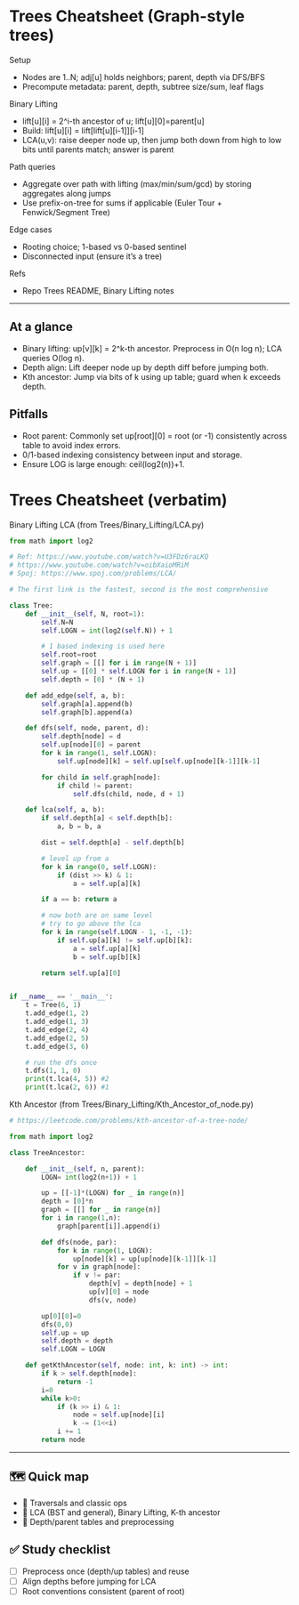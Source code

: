# Trees Cheatsheet (Graph-style trees)

Setup
- Nodes are 1..N; adj[u] holds neighbors; parent, depth via DFS/BFS
- Precompute metadata: parent, depth, subtree size/sum, leaf flags

Binary Lifting
- lift[u][i] = 2^i-th ancestor of u; lift[u][0]=parent[u]
- Build: lift[u][i] = lift[lift[u][i-1]][i-1]
- LCA(u,v): raise deeper node up, then jump both down from high to low bits until parents match; answer is parent

Path queries
- Aggregate over path with lifting (max/min/sum/gcd) by storing aggregates along jumps
- Use prefix-on-tree for sums if applicable (Euler Tour + Fenwick/Segment Tree)

Edge cases
- Rooting choice; 1-based vs 0-based sentinel
- Disconnected input (ensure it’s a tree)

Refs
- Repo Trees README, Binary Lifting notes

---

## At a glance
- Binary lifting: up[v][k] = 2^k-th ancestor. Preprocess in O(n log n); LCA queries O(log n).
- Depth align: Lift deeper node up by depth diff before jumping both.
- Kth ancestor: Jump via bits of k using up table; guard when k exceeds depth.

## Pitfalls
- Root parent: Commonly set up[root][0] = root (or -1) consistently across table to avoid index errors.
- 0/1-based indexing consistency between input and storage.
- Ensure LOG is large enough: ceil(log2(n))+1.

# Trees Cheatsheet (verbatim)

Binary Lifting LCA (from Trees/Binary_Lifting/LCA.py)
```python
from math import log2

# Ref: https://www.youtube.com/watch?v=U3FDz6raLKQ
# https://www.youtube.com/watch?v=oibXaioMRiM
# Spoj: https://www.spoj.com/problems/LCA/

# The first link is the fastest, second is the most comprehensive

class Tree:
    def __init__(self, N, root=1):
        self.N=N
        self.LOGN = int(log2(self.N)) + 1

        # 1 based indexing is used here
        self.root=root
        self.graph = [[] for i in range(N + 1)]
        self.up = [[0] * self.LOGN for i in range(N + 1)]
        self.depth = [0] * (N + 1)

    def add_edge(self, a, b):
        self.graph[a].append(b)
        self.graph[b].append(a)

    def dfs(self, node, parent, d):
        self.depth[node] = d
        self.up[node][0] = parent
        for k in range(1, self.LOGN):
            self.up[node][k] = self.up[self.up[node][k-1]][k-1]

        for child in self.graph[node]:
            if child != parent:
                self.dfs(child, node, d + 1)

    def lca(self, a, b):
        if self.depth[a] < self.depth[b]:
            a, b = b, a

        dist = self.depth[a] - self.depth[b]

        # level up from a
        for k in range(0, self.LOGN):
            if (dist >> k) & 1:
                a = self.up[a][k]

        if a == b: return a

        # now both are on same level
        # try to go above the lca
        for k in range(self.LOGN - 1, -1, -1):
            if self.up[a][k] != self.up[b][k]:
                a = self.up[a][k]
                b = self.up[b][k]

        return self.up[a][0]


if __name__ == '__main__':
    t = Tree(6, 1)
    t.add_edge(1, 2)
    t.add_edge(1, 3)
    t.add_edge(2, 4)
    t.add_edge(2, 5)
    t.add_edge(3, 6)

    # run the dfs once
    t.dfs(1, 1, 0)
    print(t.lca(4, 5)) #2
    print(t.lca(2, 6)) #1
```

Kth Ancestor (from Trees/Binary_Lifting/Kth_Ancestor_of_node.py)
```python
# https://leetcode.com/problems/kth-ancestor-of-a-tree-node/

from math import log2

class TreeAncestor:

    def __init__(self, n, parent):
        LOGN= int(log2(n+1)) + 1

        up = [[-1]*(LOGN) for _ in range(n)]
        depth = [0]*n
        graph = [[] for _ in range(n)]
        for i in range(1,n):
            graph[parent[i]].append(i)

        def dfs(node, par):
            for k in range(1, LOGN):
                up[node][k] = up[up[node][k-1]][k-1]
            for v in graph[node]:
                if v != par:
                    depth[v] = depth[node] + 1
                    up[v][0] = node
                    dfs(v, node)

        up[0][0]=0
        dfs(0,0)
        self.up = up
        self.depth = depth
        self.LOGN = LOGN

    def getKthAncestor(self, node: int, k: int) -> int:
        if k > self.depth[node]:
            return -1
        i=0
        while k>0:
            if (k >> i) & 1:
                node = self.up[node][i]
                k -= (1<<i)
            i += 1
        return node
```

---

## 🗺️ Quick map
- 🌳 Traversals and classic ops
- 🧭 LCA (BST and general), Binary Lifting, K-th ancestor
- 🧷 Depth/parent tables and preprocessing

## ✅ Study checklist
- [ ] Preprocess once (depth/up tables) and reuse
- [ ] Align depths before jumping for LCA
- [ ] Root conventions consistent (parent of root)
